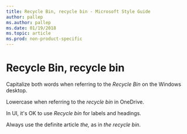 ```yaml
---
title: Recycle Bin, recycle bin - Microsoft Style Guide
author: pallep
ms.author: pallep
ms.date: 01/19/2018
ms.topic: article
ms.prod: non-product-specific
---
```


# Recycle Bin, recycle bin

Capitalize both words when referring to the *Recycle Bin* on the Windows desktop.

Lowercase when referring to the *recycle bin* in OneDrive. 

In UI, it's OK to use *Recycle bin* for labels and headings.

Always use the definite article *the,* as in *the* *recycle bin*.
